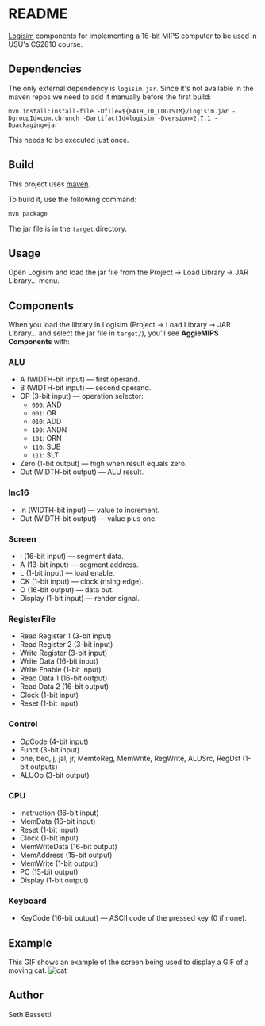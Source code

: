 # README

[Logisim](http://www.cburch.com/logisim/index.html) components for implementing a 16-bit MIPS computer to be used in USU's CS2810 course.

## Dependencies
The only external dependency is `logisim.jar`. Since it's not available in the maven repos we need to add it manually before the first build:

    mvn install:install-file -Dfile=${PATH_TO_LOGISIM}/logisim.jar -DgroupId=com.cbrunch -DartifactId=logisim -Dversion=2.7.1 -Dpackaging=jar

This needs to be executed just once.

## Build
This project uses [maven](https://maven.apache.org/).

To build it, use the following command:

    mvn package

The jar file is in the `target` directory.

## Usage
Open Logisim and load the jar file from the Project -> Load Library -> JAR Library... menu.

## Components

When you load the library in Logisim (Project → Load Library → JAR Library… and select the jar file in `target/`), you'll see **AggieMIPS Components** with:

### ALU
* A (WIDTH-bit input) — first operand.
* B (WIDTH-bit input) — second operand.
* OP (3-bit input) — operation selector:
  - `000`: AND
  - `001`: OR
  - `010`: ADD
  - `100`: ANDN
  - `101`: ORN
  - `110`: SUB
  - `111`: SLT
* Zero (1-bit output) — high when result equals zero.
* Out (WIDTH-bit output) — ALU result.

### Inc16
* In (WIDTH-bit input) — value to increment.
* Out (WIDTH-bit output) — value plus one.

### Screen
* I (16-bit input) — segment data.
* A (13-bit input) — segment address.
* L (1-bit input) — load enable.
* CK (1-bit input) — clock (rising edge).
* O (16-bit output) — data out.
* Display (1-bit input) — render signal.

### RegisterFile
* Read Register 1 (3-bit input)
* Read Register 2 (3-bit input)
* Write Register (3-bit input)
* Write Data (16-bit input)
* Write Enable (1-bit input)
* Read Data 1 (16-bit output)
* Read Data 2 (16-bit output)
* Clock (1-bit input)
* Reset (1-bit input)

### Control
* OpCode (4-bit input)
* Funct (3-bit input)
* bne, beq, j, jal, jr, MemtoReg, MemWrite, RegWrite, ALUSrc, RegDst (1-bit outputs)
* ALUOp (3-bit output)

### CPU
* Instruction (16-bit input)
* MemData (16-bit input)
* Reset (1-bit input)
* Clock (1-bit input)
* MemWriteData (16-bit output)
* MemAddress (15-bit output)
* MemWrite (1-bit output)
* PC (15-bit output)
* Display (1-bit output)

### Keyboard
* KeyCode (16-bit output) — ASCII code of the pressed key (0 if none).


## Example
This GIF shows an example of the screen being used to display a GIF of a moving cat.
![cat](https://github.com/user-attachments/assets/637eaf6b-615e-43dc-916c-1657936d92e8)

## Author

Seth Bassetti
